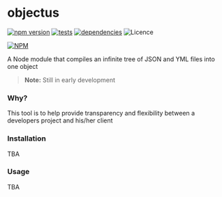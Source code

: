 objectus
========

[![npm version](https://badge.fury.io/js/objectus.svg)](https://badge.fury.io/js/objectus)
[![tests](http://img.shields.io/travis/acidjazz/objectus/master.svg?style=flat)](https://travis-ci.org/acidjazz/objectus)
[![dependencies](http://img.shields.io/gemnasium/acidjazz/objectus.svg?style=flat)](https://gemnasium.com/acidjazz/objectus)
![Licence](https://img.shields.io/npm/l/objectus.svg?style=flat-square&label=licence)


[![NPM](https://nodei.co/npm/objectus.png)](https://npmjs.org/package/objectus)



A Node module that compiles an infinite tree of JSON and YML files into one object

> **Note:** Still in early development


### Why?

This tool is to help provide transparency and flexibility between a developers project and his/her client


### Installation

TBA

### Usage

TBA


